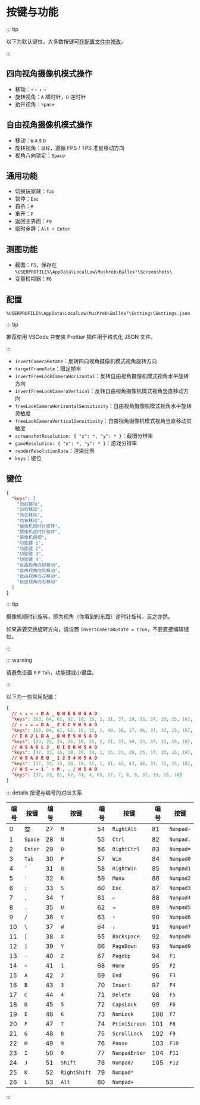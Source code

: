 # 按键与功能

::: tip

以下为默认键位，大多数按键可[在配置文件中修改](#键位)。

:::

## 四向视角摄像机模式操作

- 移动：`↑` `←` `↓` `→`
- 旋转视角：`A` 顺时针，`D` 逆时针
- 抬升视角：`Space`

## 自由视角摄像机模式操作

- 移动：`W` `A` `S` `D`
- 旋转视角：`鼠标`，遵循 FPS / TPS 准星移动方向
- 视角八向锁定：`Space`

## 通用功能

- 切换玩家球：`Tab`
- 暂停：`Esc`
- 自杀：`R`
- 重开：`P`
- 返回主界面：`F9`
- 临时全屏：`Alt + Enter`

## 测图功能

- 截图：`F5`，保存在 `%USERPROFILE%\AppData\LocalLow\Mushreb\Ballex²\Screenshots\`
- 变量检视器：`F6`

## 配置

`%USERPROFILE%\AppData\LocalLow\Mushreb\Ballex²\Settings\Settings.json`

::: tip

推荐使用 VSCode 并安装 Prettier 插件用于格式化 JSON 文件。

:::

- `invertCameraRotate`：反转四向视角摄像机模式视角旋转方向
- `targetFrameRate`：限定帧率
- `invertFreeLookCameraHorizontal`：反转自由视角摄像机模式视角水平旋转方向
- `invertFreeLookCameraVertical`：反转自由视角摄像机模式视角竖直移动方向
- `freeLookCameraHorizontalSensitivity`：自由视角摄像机模式视角水平旋转灵敏度
- `freeLookCameraVerticalSensitivity`：自由视角摄像机模式视角竖直移动灵敏度
- `screenshotResolution: { "x": *, "y": * }`：截图分辨率
- `gameResolution: { "x": *, "y": * }`：游戏分辨率
- `renderResolutionRate`：渲染比例
- `keys`：键位

## 键位

```json
{
  "keys": [
    "向前移动",
    "向后移动",
    "向左移动",
    "向右移动",
    "摄像机顺时针旋转",
    "摄像机逆时针旋转",
    "摄像机俯视",
    "功能键 1",
    "功能键 2",
    "功能键 3",
    "功能键 4",
    "自由视角向前移动",
    "自由视角向后移动",
    "自由视角向左移动",
    "自由视角向右移动"
  ]
}
```

::: tip

摄像机顺时针旋转，即为视角（你看到的东西）逆时针旋转，反之亦然。

如果需要交换旋转方向，请设置 `invertCameraRotate = true`，不要直接编辑键位。

:::

::: warning

请避免设置 `R` `P` `Tab`，功能键或小键盘。

:::

以下为一些常用配置：

```json
{
  // ↑ ↓ ← → D A _ Q W E S W S A D
  "keys": [63, 64, 61, 62, 18, 15, 1, 31, 37, 19, 33, 37, 33, 15, 18],
  // ↑ ↓ ← → D A _ Z X C V W S A D
  "keys": [63, 64, 61, 62, 18, 15, 1, 40, 38, 17, 36, 37, 33, 15, 18],
  // I K J L D A _ Q W E S W S A D
  "keys": [23, 25, 24, 26, 18, 15, 1, 31, 37, 19, 33, 37, 33, 15, 18],
  // W S A D L J _ U I O K W S A D
  "keys": [37, 33, 15, 18, 26, 24, 1, 35, 23, 29, 25, 37, 33, 15, 18],
  // W S A D E Q _ 1 2 3 4 W S A D
  "keys": [37, 33, 15, 18, 19, 31, 1, 41, 42, 43, 44, 37, 33, 15, 18],
  // W S ← → 1 ` ↑ M , . / W S A D
  "keys": [37, 33, 61, 62, 41, 4, 63, 27, 7, 8, 9, 37, 33, 15, 18]
}
```

::: details 按键与编号的对应关系

| 编号 | 按键    | 编号 | 按键         | 编号 | 按键          | 编号 | 按键      |
| ---- | ------- | ---- | ------------ | ---- | ------------- | ---- | --------- |
| 0    | 空      | 27   | `M`          | 54   | `RightAlt`    | 81   | `Numpad-` |
| 1    | `Space` | 28   | `N`          | 55   | `Ctrl`        | 82   | `Numpad.` |
| 2    | `Enter` | 29   | `O`          | 56   | `RightCtrl`   | 83   | `Numpad=` |
| 3    | `Tab`   | 30   | `P`          | 57   | `Win`         | 84   | `Numpad0` |
| 4    | `` ` `` | 31   | `Q`          | 58   | `RightWin`    | 85   | `Numpad1` |
| 5    | `'`     | 32   | `R`          | 59   | `Menu`        | 86   | `Numpad2` |
| 6    | `;`     | 33   | `S`          | 60   | `Esc`         | 87   | `Numpad3` |
| 7    | `,`     | 34   | `T`          | 61   | `←`           | 88   | `Numpad4` |
| 8    | `.`     | 35   | `U`          | 62   | `→`           | 89   | `Numpad5` |
| 9    | `/`     | 36   | `V`          | 63   | `↑`           | 90   | `Numpad6` |
| 10   | `\`     | 37   | `W`          | 64   | `↓`           | 91   | `Numpad7` |
| 11   | `[`     | 38   | `X`          | 65   | `Backspace`   | 92   | `Numpad8` |
| 12   | `]`     | 39   | `Y`          | 66   | `PageDown`    | 93   | `Numpad9` |
| 13   | `-`     | 40   | `Z`          | 67   | `PageUp`      | 94   | `F1`      |
| 14   | `=`     | 41   | `1`          | 68   | `Home`        | 95   | `F2`      |
| 15   | `A`     | 42   | `2`          | 69   | `End`         | 96   | `F3`      |
| 16   | `B`     | 43   | `3`          | 70   | `Insert`      | 97   | `F4`      |
| 17   | `C`     | 44   | `4`          | 71   | `Delete`      | 98   | `F5`      |
| 18   | `D`     | 45   | `5`          | 72   | `CapsLock`    | 99   | `F6`      |
| 19   | `E`     | 46   | `6`          | 73   | `NumLock`     | 100  | `F7`      |
| 20   | `F`     | 47   | `7`          | 74   | `PrintScreen` | 101  | `F8`      |
| 21   | `G`     | 48   | `8`          | 75   | `ScrollLock`  | 102  | `F9`      |
| 22   | `H`     | 49   | `9`          | 76   | `Pause`       | 103  | `F10`     |
| 23   | `I`     | 50   | `0`          | 77   | `NumpadEnter` | 104  | `F11`     |
| 24   | `J`     | 51   | `Shift`      | 78   | `Numpad/`     | 105  | `F12`     |
| 25   | `K`     | 52   | `RightShift` | 79   | `Numpad*`     |      |           |
| 26   | `L`     | 53   | `Alt`        | 80   | `Numpad+`     |      |           |

:::
